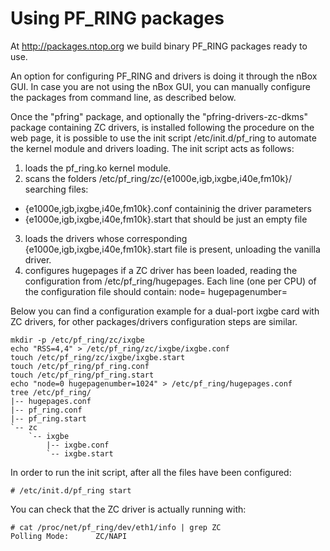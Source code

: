 # Using PF_RING packages
At http://packages.ntop.org we build binary PF_RING packages ready to use.

An option for configuring PF_RING and drivers is doing it through the nBox GUI. 
In case you are not using the nBox GUI, you can manually configure the packages 
from command line, as described below.

Once the "pfring" package, and optionally the "pfring-drivers-zc-dkms" package
containing ZC  drivers, is installed following the procedure on the web page, 
it is possible to use the init script /etc/init.d/pf_ring to automate the kernel 
module and drivers loading. The init script acts as follows:

1. loads the pf_ring.ko kernel module.
2. scans the folders /etc/pf_ring/zc/{e1000e,igb,ixgbe,i40e,fm10k}/ searching files:
- {e1000e,igb,ixgbe,i40e,fm10k}.conf containinig the driver parameters
- {e1000e,igb,ixgbe,i40e,fm10k}.start that should be just an empty file
3. loads the drivers whose corresponding {e1000e,igb,ixgbe,i40e,fm10k}.start file is present, 
   unloading the vanilla driver.
2. configures hugepages if a ZC driver has been loaded, reading the configuration 
   from /etc/pf_ring/hugepages. Each line (one per CPU) of the configuration file 
   should contain:
     node=<NUMA node id> hugepagenumber=<number of pages>

Below you can find a configuration example for a dual-port ixgbe card with ZC drivers, 
for other packages/drivers configuration steps are similar.

```
mkdir -p /etc/pf_ring/zc/ixgbe
echo "RSS=4,4" > /etc/pf_ring/zc/ixgbe/ixgbe.conf 
touch /etc/pf_ring/zc/ixgbe/ixgbe.start
touch /etc/pf_ring/pf_ring.conf
touch /etc/pf_ring/pf_ring.start
echo "node=0 hugepagenumber=1024" > /etc/pf_ring/hugepages.conf 
tree /etc/pf_ring/
|-- hugepages.conf
|-- pf_ring.conf
|-- pf_ring.start
`-- zc
    `-- ixgbe
        |-- ixgbe.conf
        `-- ixgbe.start
```

In order to run the init script, after all the files have been configured:

```
# /etc/init.d/pf_ring start
```

You can check that the ZC driver is actually running with:

```
# cat /proc/net/pf_ring/dev/eth1/info | grep ZC
Polling Mode:      ZC/NAPI
```

